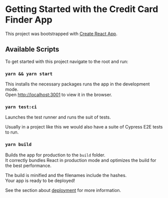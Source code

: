 # Getting Started with the Credit Card Finder App

This project was bootstrapped with [Create React App](https://github.com/facebook/create-react-app).

## Available Scripts

To get started with this project navigate to the root and run:

### `yarn && yarn start`

This installs the necessary packages runs the app in the development mode.\
Open [http://localhost:3001](http://localhost:3001) to view it in the browser.

### `yarn test:ci`

Launches the test runner and runs the suit of tests.

Usually in a project like this we would also have a suite of Cypress E2E tests to run.

### `yarn build`

Builds the app for production to the `build` folder.\
It correctly bundles React in production mode and optimizes the build for the best performance.

The build is minified and the filenames include the hashes.\
Your app is ready to be deployed!

See the section about [deployment](https://facebook.github.io/create-react-app/docs/deployment) for more information.
